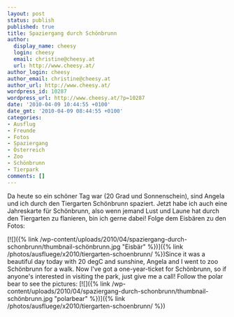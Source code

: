 ```yaml
---
layout: post
status: publish
published: true
title: Spaziergang durch Schönbrunn
author:
  display_name: cheesy
  login: cheesy
  email: christine@cheesy.at
  url: http://www.cheesy.at/
author_login: cheesy
author_email: christine@cheesy.at
author_url: http://www.cheesy.at/
wordpress_id: 10287
wordpress_url: http://www.cheesy.at/?p=10287
date: '2010-04-09 10:44:55 +0100'
date_gmt: '2010-04-09 08:44:55 +0100'
categories:
- Ausflug
- Freunde
- Fotos
- Spaziergang
- Österreich
- Zoo
- Schönbrunn
- Tierpark
comments: []
---
```

<!--:de-->Da heute so ein schöner Tag war (20 Grad und Sonnenschein), sind Angela und ich durch den Tiergarten Schönbrunn spaziert. Jetzt habe ich auch eine Jahreskarte für Schönbrunn, also wenn jemand Lust und Laune hat durch den Tiergarten zu flanieren, bin ich gerne dabei! Folge dem Eisbären zu den Fotos:
[![]({% link /wp-content/uploads/2010/04/spaziergang-durch-schonbrunn/thumbnail-schönbrunn.jpg "Eisbär" %})]({% link /photos/ausfluege/x2010/tiergarten-schoenbrunn/ %})<!--:--><!--:en-->Since it was a beautiful day today with 20 degC and sunshine, Angela and I went to zoo Schönbrunn for a walk. Now I've got a one-year-ticket for Schönbrunn, so if anyone's interested in visiting the park, just give me a call! Follow the polar bear to see the pictures:
[![]({% link /wp-content/uploads/2010/04/spaziergang-durch-schonbrunn/thumbnail-schönbrunn.jpg "polarbear" %})]({% link /photos/ausfluege/x2010/tiergarten-schoenbrunn/ %})<!--:-->
